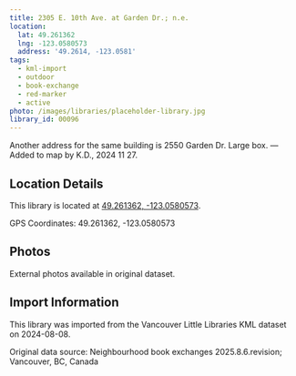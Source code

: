 ```yaml
---
title: 2305 E. 10th Ave. at Garden Dr.; n.e.
location:
  lat: 49.261362
  lng: -123.0580573
  address: '49.2614, -123.0581'
tags:
  - kml-import
  - outdoor
  - book-exchange
  - red-marker
  - active
photo: /images/libraries/placeholder-library.jpg
library_id: 00096
---
```

Another address for the same building is 
2550 Garden Dr.
Large box.
—Added to map by K.D., 2024 11 27. 

## Location Details

This library is located at [49.261362, -123.0580573](https://www.google.com/maps?q=49.261362,-123.0580573).

GPS Coordinates: 49.261362, -123.0580573

## Photos

External photos available in original dataset.

## Import Information

This library was imported from the Vancouver Little Libraries KML dataset on 2024-08-08.

Original data source: Neighbourhood book exchanges 2025.8.6.revision; Vancouver, BC, Canada
